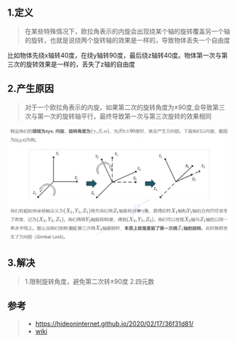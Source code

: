 ## 1.定义
> 在某些特殊情况下，欧拉角表示的内旋会出现绕某个轴的旋转覆盖另一个轴的旋转，也就是说绕两个旋转轴的效果是一样的，导致物体丢失一个自由度

比如物体先绕x轴转40度，在绕y轴转90度，最后绕z轴转40度。物体第一次与第三次的旋转效果是一样的，丢失了z轴的自由度


## 2.产生原因
> 对于一个欧拉角表示的内旋，如果第二次的旋转角度为±90度,会导致第三次与第一次的旋转轴平行，最终导致第一次与第三次旋转的效果相同

![](img/20.PNG)

## 3.解决
> 1.限制旋转角度，避免第二次转±90度
> 2.四元数

## 参考
> * <https://hideoninternet.github.io/2020/02/17/36f31d81/>
> * [wiki](https://en.wikipedia.org/wiki/Gimbal_lock)

